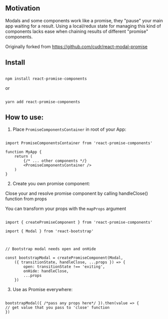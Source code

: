 ## Motivation

Modals and some components work like a promise, they "pause" your main app waiting for a result. Using a local/redux state for managing this kind of components lacks ease when chaining results of different "promise" components.

Originally forked from https://github.com/cudr/react-modal-promise

## Install

```

npm install react-promise-components

```

or

```

yarn add react-promise-components

```

## How to use:

1. Place `PromiseComponentsContainer` in root of your App:

```

import PromiseComponentsContainer from 'react-promise-components'

function MyApp {
	return (
		{/* ... other components */}
		<PromiseComponentsContainer />
	)
}

```

2. Create you own promise component:

Close your and resolve promise component by calling handleClose() function from props

You can transform your props with the `mapProps` argument

```

import { createPromiseComponent } from 'react-promise-components'

import { Modal } from 'react-bootstrap'



// Bootstrap modal needs open and onHide

const bootstrapModal = createPromiseComponent(Modal,
	({ transitionState, handleClose, ...props }) => {
		open: transitionState !== 'exiting',
		onHide: handleClose,
		...props
	})

```

3. Use as Promise everywhere:

```

bootstrapModal({ /*pass any props here*/ }).then(value => {
// get value that you pass to 'close' function
})

```
